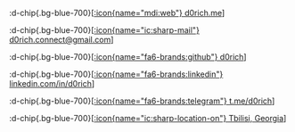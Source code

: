 :d-chip{.bg-blue-700}[[:icon{name="mdi:web"} d0rich.me](https://d0rich.me)]

:d-chip{.bg-blue-700}[[:icon{name="ic:sharp-mail"} d0rich.connect@gmail.com](mailto:d0rich.connect@gmail.com)]

:d-chip{.bg-blue-700}[[:icon{name="fa6-brands:github"} d0rich](https://github.com/d0rich)]

:d-chip{.bg-blue-700}[[:icon{name="fa6-brands:linkedin"} linkedin.com/in/d0rich](https://www.linkedin.com/in/d0rich/)]

:d-chip{.bg-blue-700}[[:icon{name="fa6-brands:telegram"} t.me/d0rich](https://d0rich.t.me/)]

:d-chip{.bg-blue-700}[[:icon{name="ic:sharp-location-on"} Tbilisi, Georgia](https://www.google.com/maps/place/Tbilisi/@41.7326304,44.6987693,11z)]